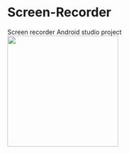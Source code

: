 # Screen-Recorder
Screen recorder Android studio project<br/>
<img src="https://github.com/SanjayDevTech/Screen-Recorder/blob/master/screenshot.jpg" width="250"/>
